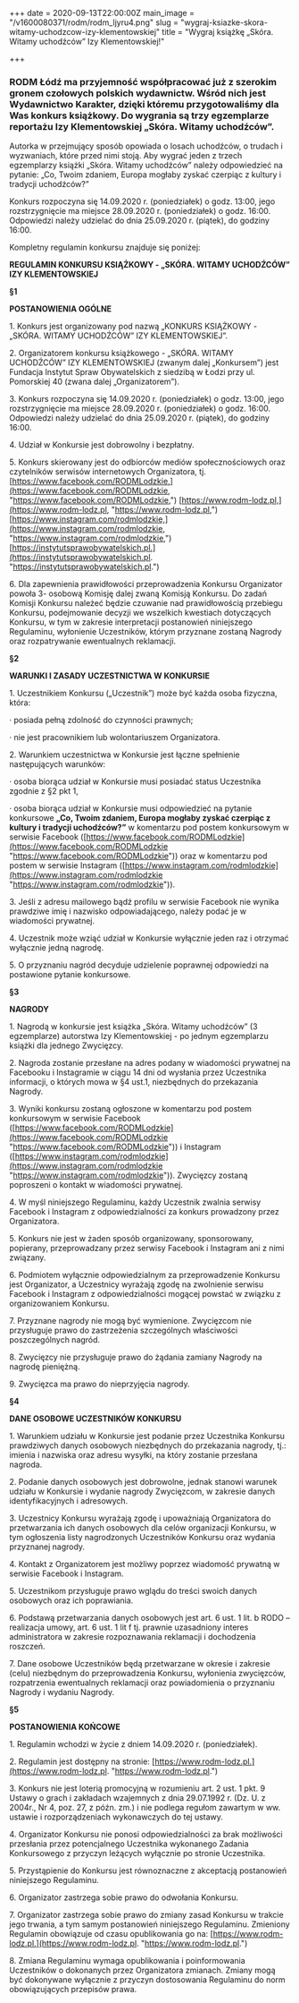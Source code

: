 +++
date = 2020-09-13T22:00:00Z
main_image = "/v1600080371/rodm/rodm_ljyru4.png"
slug = "wygraj-ksiazke-skora-witamy-uchodzcow-izy-klementowskiej"
title = "Wygraj książkę „Skóra. Witamy uchodźców” Izy Klementowskiej!"

+++
### **RODM Łódź ma przyjemność współpracować już z szerokim gronem czołowych polskich wydawnictw. Wśród nich jest Wydawnictwo Karakter, dzięki któremu przygotowaliśmy dla Was konkurs książkowy. Do wygrania są trzy egzemplarze reportażu Izy Klementowskiej „Skóra. Witamy uchodźców”.**

Autorka w przejmujący sposób opowiada o losach uchodźców, o trudach i wyzwaniach, które przed nimi stoją. Aby wygrać jeden z trzech egzemplarzy książki „Skóra. Witamy uchodźców” należy odpowiedzieć na pytanie: „Co, Twoim zdaniem, Europa mogłaby zyskać czerpiąc z kultury i tradycji uchodźców?”

Konkurs rozpoczyna się 14.09.2020 r. (poniedziałek) o godz. 13:00, jego rozstrzygnięcie ma miejsce 28.09.2020 r. (poniedziałek) o godz. 16:00. Odpowiedzi należy udzielać do dnia 25.09.2020 r. (piątek), do godziny 16:00.

Kompletny regulamin konkursu znajduje się poniżej:

**REGULAMIN KONKURSU KSIĄŻKOWY - „SKÓRA. WITAMY UCHODŹCÓW” IZY KLEMENTOWSKIEJ**

**§1**

**POSTANOWIENIA OGÓLNE**

1\. Konkurs jest organizowany pod nazwą „KONKURS KSIĄŻKOWY - „SKÓRA. WITAMY UCHODŹCÓW” IZY KLEMENTOWSKIEJ”.

2\. Organizatorem konkursu książkowego - „SKÓRA. WITAMY UCHODŹCÓW” IZY KLEMENTOWSKIEJ (zwanym dalej „Konkursem”) jest Fundacja Instytut Spraw Obywatelskich z siedzibą w Łodzi przy ul. Pomorskiej 40 (zwana dalej „Organizatorem”).

3\. Konkurs rozpoczyna się 14.09.2020 r. (poniedziałek) o godz. 13:00, jego rozstrzygnięcie ma miejsce 28.09.2020 r. (poniedziałek) o godz. 16:00. Odpowiedzi należy udzielać do dnia 25.09.2020 r. (piątek), do godziny 16:00.

4\. Udział w Konkursie jest dobrowolny i bezpłatny.

5\. Konkurs skierowany jest do odbiorców mediów społecznościowych oraz czytelników serwisów internetowych Organizatora, tj. [https://www.facebook.com/RODMLodzkie,](https://www.facebook.com/RODMLodzkie, "https://www.facebook.com/RODMLodzkie,") [https://www.rodm-lodz.pl,](https://www.rodm-lodz.pl, "https://www.rodm-lodz.pl,") [https://www.instagram.com/rodmlodzkie,](https://www.instagram.com/rodmlodzkie, "https://www.instagram.com/rodmlodzkie,") [https://instytutsprawobywatelskich.pl.](https://instytutsprawobywatelskich.pl. "https://instytutsprawobywatelskich.pl.")

6\. Dla zapewnienia prawidłowości przeprowadzenia Konkursu Organizator powoła 3- osobową Komisję dalej zwaną Komisją Konkursu. Do zadań Komisji Konkursu należeć będzie czuwanie nad prawidłowością przebiegu Konkursu, podejmowanie decyzji we wszelkich kwestiach dotyczących Konkursu, w tym w zakresie interpretacji postanowień niniejszego Regulaminu, wyłonienie Uczestników, którym przyznane zostaną Nagrody oraz rozpatrywanie ewentualnych reklamacji.

**§2**

**WARUNKI I ZASADY UCZESTNICTWA W KONKURSIE**

1\. Uczestnikiem Konkursu („Uczestnik”) może być każda osoba fizyczna, która:

· posiada pełną zdolność do czynności prawnych;

· nie jest pracownikiem lub wolontariuszem Organizatora.

2\. Warunkiem uczestnictwa w Konkursie jest łączne spełnienie następujących warunków:

· osoba biorąca udział w Konkursie musi posiadać status Uczestnika zgodnie z §2 pkt 1,

· osoba biorąca udział w Konkursie musi odpowiedzieć na pytanie konkursowe **„Co, Twoim zdaniem, Europa mogłaby zyskać czerpiąc z kultury i tradycji uchodźców?”** w komentarzu pod postem konkursowym w serwisie Facebook ([https://www.facebook.com/RODMLodzkie](https://www.facebook.com/RODMLodzkie "https://www.facebook.com/RODMLodzkie")) oraz w komentarzu pod postem w serwisie Instagram ([https://www.instagram.com/rodmlodzkie](https://www.instagram.com/rodmlodzkie "https://www.instagram.com/rodmlodzkie")).

3\. Jeśli z adresu mailowego bądź profilu w serwisie Facebook nie wynika prawdziwe imię i nazwisko odpowiadającego, należy podać je w wiadomości prywatnej.

4\. Uczestnik może wziąć udział w Konkursie wyłącznie jeden raz i otrzymać wyłącznie jedną nagrodę.

5\. O przyznaniu nagród decyduje udzielenie poprawnej odpowiedzi na postawione pytanie konkursowe.

**§3**

**NAGRODY**

1\. Nagrodą w konkursie jest książka „Skóra. Witamy uchodźców” (3 egzemplarze) autorstwa Izy Klementowskiej - po jednym egzemplarzu książki dla jednego Zwycięzcy.

2\. Nagroda zostanie przesłane na adres podany w wiadomości prywatnej na Facebooku i Instagramie w ciągu 14 dni od wysłania przez Uczestnika informacji, o których mowa w §4 ust.1, niezbędnych do przekazania Nagrody.

3\. Wyniki konkursu zostaną ogłoszone w komentarzu pod postem konkursowym w serwisie Facebook ([https://www.facebook.com/RODMLodzkie](https://www.facebook.com/RODMLodzkie "https://www.facebook.com/RODMLodzkie")) i Instagram ([https://www.instagram.com/rodmlodzkie](https://www.instagram.com/rodmlodzkie "https://www.instagram.com/rodmlodzkie")). Zwycięzcy zostaną poproszeni o kontakt w wiadomości prywatnej.

4\. W myśl niniejszego Regulaminu, każdy Uczestnik zwalnia serwisy Facebook i Instagram z odpowiedzialności za konkurs prowadzony przez Organizatora.

5\. Konkurs nie jest w żaden sposób organizowany, sponsorowany, popierany, przeprowadzany przez serwisy Facebook i Instagram ani z nimi związany.

6\. Podmiotem wyłącznie odpowiedzialnym za przeprowadzenie Konkursu jest Organizator, a Uczestnicy wyrażają zgodę na zwolnienie serwisu Facebook i Instagram z odpowiedzialności mogącej powstać w związku z organizowaniem Konkursu.

7\. Przyznane nagrody nie mogą być wymienione. Zwycięzcom nie przysługuje prawo do zastrzeżenia szczególnych właściwości poszczególnych nagród.

8\. Zwycięzcy nie przysługuje prawo do żądania zamiany Nagrody na nagrodę pieniężną.

9\. Zwycięzca ma prawo do nieprzyjęcia nagrody.

**§4**

**DANE OSOBOWE UCZESTNIKÓW KONKURSU**

1\. Warunkiem udziału w Konkursie jest podanie przez Uczestnika Konkursu prawdziwych danych osobowych niezbędnych do przekazania nagrody, tj.: imienia i nazwiska oraz adresu wysyłki, na który zostanie przesłana nagroda.

2\. Podanie danych osobowych jest dobrowolne, jednak stanowi warunek udziału w Konkursie i wydanie nagrody Zwycięzcom, w zakresie danych identyfikacyjnych i adresowych.

3\. Uczestnicy Konkursu wyrażają zgodę i upoważniają Organizatora do przetwarzania ich danych osobowych dla celów organizacji Konkursu, w tym ogłoszenia listy nagrodzonych Uczestników Konkursu oraz wydania przyznanej nagrody.

4\. Kontakt z Organizatorem jest możliwy poprzez wiadomość prywatną w serwisie Facebook i Instagram.

5\. Uczestnikom przysługuje prawo wglądu do treści swoich danych osobowych oraz ich poprawiania.

6\. Podstawą przetwarzania danych osobowych jest art. 6 ust. 1 lit. b RODO – realizacja umowy, art. 6 ust. 1 lit f tj. prawnie uzasadniony interes administratora w zakresie rozpoznawania reklamacji i dochodzenia roszczeń.

7\. Dane osobowe Uczestników będą przetwarzane w okresie i zakresie (celu) niezbędnym do przeprowadzenia Konkursu, wyłonienia zwycięzców, rozpatrzenia ewentualnych reklamacji oraz powiadomienia o przyznaniu Nagrody i wydaniu Nagrody.

**§5**

**POSTANOWIENIA KOŃCOWE**

1\. Regulamin wchodzi w życie z dniem 14.09.2020 r. (poniedziałek).

2\. Regulamin jest dostępny na stronie: [https://www.rodm-lodz.pl.](https://www.rodm-lodz.pl. "https://www.rodm-lodz.pl.")

3\. Konkurs nie jest loterią promocyjną w rozumieniu art. 2 ust. 1 pkt. 9 Ustawy o grach i zakładach wzajemnych z dnia 29.07.1992 r. (Dz. U. z 2004r., Nr 4, poz. 27, z późn. zm.) i nie podlega regułom zawartym w ww. ustawie i rozporządzeniach wykonawczych do tej ustawy.

4\. Organizator Konkursu nie ponosi odpowiedzialności za brak możliwości przesłania przez potencjalnego Uczestnika wykonanego Zadania Konkursowego z przyczyn leżących wyłącznie po stronie Uczestnika.

5\. Przystąpienie do Konkursu jest równoznaczne z akceptacją postanowień niniejszego Regulaminu.

6\. Organizator zastrzega sobie prawo do odwołania Konkursu.

7\. Organizator zastrzega sobie prawo do zmiany zasad Konkursu w trakcie jego trwania, a tym samym postanowień niniejszego Regulaminu. Zmieniony Regulamin obowiązuje od czasu opublikowania go na: [https://www.rodm-lodz.pl.](https://www.rodm-lodz.pl. "https://www.rodm-lodz.pl.")

8\. Zmiana Regulaminu wymaga opublikowania i poinformowania Uczestników o dokonanych przez Organizatora zmianach. Zmiany mogą być dokonywane wyłącznie z przyczyn dostosowania Regulaminu do norm obowiązujących przepisów prawa.